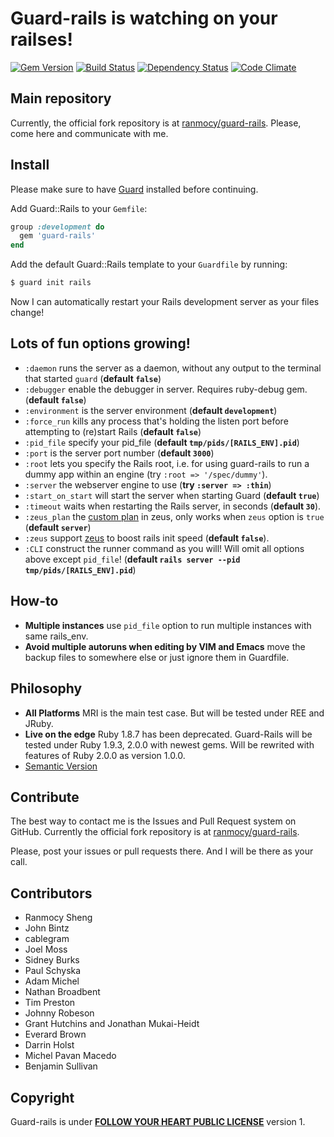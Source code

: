 # Guard-rails is watching on your railses!

[![Gem Version](https://badge.fury.io/rb/guard-rails.png)](http://badge.fury.io/rb/guard-rails)
[![Build Status](https://travis-ci.org/ranmocy/guard-rails.png)](https://travis-ci.org/ranmocy/guard-rails)
[![Dependency Status](https://gemnasium.com/ranmocy/guard-rails.png)](https://gemnasium.com/ranmocy/guard-rails)
[![Code Climate](https://codeclimate.com/github/ranmocy/guard-rails.png)](https://codeclimate.com/github/ranmocy/guard-rails)

## Main repository
Currently, the official fork repository is at [ranmocy/guard-rails][ranmocy-guard-rails].
Please, come here and communicate with me.

## Install

Please make sure to have [Guard][guard] installed before continuing.

Add Guard::Rails to your `Gemfile`:

```ruby
group :development do
  gem 'guard-rails'
end
```

Add the default Guard::Rails template to your `Guardfile` by running:

```bash
$ guard init rails
```

Now I can automatically restart your Rails development server as your files change!

## Lots of fun options growing!

* `:daemon` runs the server as a daemon, without any output to the terminal that started `guard` (**default `false`**)
* `:debugger` enable the debugger in server. Requires ruby-debug gem. (**default `false`**)
* `:environment` is the server environment (**default `development`**)
* `:force_run` kills any process that's holding the listen port before attempting to (re)start Rails (**default `false`**)
* `:pid_file` specify your pid\_file (**default `tmp/pids/[RAILS_ENV].pid`**)
* `:port` is the server port number (**default `3000`**)
* `:root` lets you specify the Rails root, i.e. for using guard-rails to run a dummy app within an engine (try `:root => '/spec/dummy'`).
* `:server` the webserver engine to use (**try `:server => :thin`**)
* `:start_on_start` will start the server when starting Guard (**default `true`**)
* `:timeout` waits when restarting the Rails server, in seconds (**default `30`**).
* `:zeus_plan` the [custom plan][zeus-custom-plan] in zeus, only works when `zeus` option is `true` (**default `server`**)
* `:zeus` support [zeus][zeus] to boost rails init speed (**default `false`**).
* `:CLI` construct the runner command as you will! Will omit all options above except `pid_file`! (**default `rails server --pid tmp/pids/[RAILS_ENV].pid`**)

## How-to

* **Multiple instances** use `pid_file` option to run multiple instances with same rails\_env.
* **Avoid multiple autoruns when editing by VIM and Emacs** move the backup files to somewhere else or just ignore them in Guardfile.

## Philosophy

* **All Platforms** MRI is the main test case. But will be tested under REE and JRuby.
* **Live on the edge** Ruby 1.8.7 has been deprecated. Guard-Rails will be tested under Ruby 1.9.3, 2.0.0 with newest gems. Will be rewrited with features of Ruby 2.0.0 as version 1.0.0.
* [Semantic Version](http://semver.org/)

## Contribute

The best way to contact me is the Issues and Pull Request system on GitHub.
Currently the official fork repository is at [ranmocy/guard-rails][ranmocy-guard-rails].

Please, post your issues or pull requests there.
And I will be there as your call.

## Contributors

* Ranmocy Sheng
* John Bintz
* cablegram
* Joel Moss
* Sidney Burks
* Paul Schyska
* Adam Michel
* Nathan Broadbent
* Tim Preston
* Johnny Robeson
* Grant Hutchins and Jonathan Mukai-Heidt
* Everard Brown
* Darrin Holst
* Michel Pavan Macedo
* Benjamin Sullivan

## Copyright

Guard-rails is under **[FOLLOW YOUR HEART PUBLIC LICENSE][FYHPL]** version 1.

[ranmocy-guard-rails]: http://github.com/ranmocy/guard-rails
[guard]: https://github.com/guard/guard
[zeus]: https://github.com/burke/zeus
[zeus-custom-plan]: https://github.com/burke/zeus/blob/master/docs/ruby/modifying.md
[FYHPL]: http://ranmocy.info/piece/FYHPL.txt

